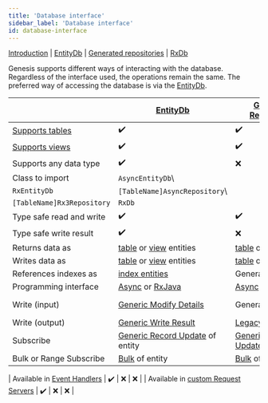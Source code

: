 ```yaml
---
title: 'Database interface'
sidebar_label: 'Database interface'
id: database-interface
---
```


[Introduction](/database/database-interface/)  | [EntityDb](/database/database-interface/entity-db/) |  [Generated repositories](/database/database-interface/generated-repositories/) | [RxDb](/database/database-interface/rxdb/) 

Genesis supports different ways of interacting with the database. Regardless of the interface used, the operations remain the same. The preferred way of accessing the database is via the [EntityDb](/database/database-interface/entity-db/).

|  | [EntityDb](/database/database-interface/entity-db/) | [Generated Repositories](/database/database-interface/generated-repositories/) | [RxDb](/database/database-interface/rxdb/) |
| --- | --- | --- | --- |
| [Supports tables](/database/fields-tables-views/tables/) | ✔️ | ✔️ | ❌ |
| [Supports views](/database/fields-tables-views/views/) | ✔️ | ✔️ | ❌ |
| Supports any data type | ✔️ | ❌ | ✔️ |
| Class to import | `AsyncEntityDb`\
`RxEntityDb` | `[TableName]AsyncRepository`\
`[TableName]Rx3Repository` | `RxDb` |
| Type safe read and write | ✔️ | ✔️ | ❌ |
| Type safe write result | ✔️ | ❌ | ❌ |
| Returns data as | [table](/database/data-types/table-entities//) or [view](/database/data-types/views-entities/) entities | [table](/database/data-types/table-entities/) or [view](/database/data-types/views-entities//) entities | [DbRecord](/database/data-types/dbrecord/) |
| Writes data as | [table](/database/data-types/table-entities/) or [view](/database/data-types/views-entities/) entities | [table](/database/data-types/table-entities/) or [view](/database/data-types/views-entities/) entities | [DbRecord](/database/data-types/dbrecord/) |
| References indexes as | [index entities](/database/data-types/index-entities/) | Generated methods | [DbRecord](/database/data-types/dbrecord/) and `String` |
| Programming interface | [Async](/database/types-of-api/asynch/) or [RxJava](/database/types-of-api/rxjava/) | [Async](/database/types-of-api/asynch/) or [RxJava](/database/types-of-api/rxjava/) | [RxJava](/database/types-of-api/rxjava/) |
| Write (input) | [Generic Modify Details](/database/helper-classes/modify-details/generic/) | Generated | [Legacy Modify Details](/database/helper-classes/modify-details/legacy/) |
| Write (output) | [Generic Write Result](/database/helper-classes/write-results/generic/) | [Legacy Write Result](/database/helper-classes/write-results/legacy/) | [Legacy Write result](/database/helper-classes/write-results/legacy/) |
| Subscribe | [Generic Record Update](/database/helper-classes/subscription/record-update/) of entity | [Generic Record Update](/database/helper-classes/subscription/record-update/) of entity | [Generic Record Update](/database/helper-classes/subscription/record-update/) of `DbRecord` |
| Bulk or Range Subscribe | [Bulk](/database/helper-classes/subscription/bulk/) of entity | [Bulk](/database/helper-classes/subscription/bulk/) of entity | [Bulk](/database/helper-classes/subscription/bulk/) of `DbRecord` |

| Available in [Event Handlers](/getting-started/learn-the-basics/modules/inside-an-event-handler/) | ✔️ | ❌ | ❌ | | Available in [custom Request Servers](/getting-started/learn-the-basics/modules/inside-a-request-server/) | ✔️ | ❌ | ❌ |